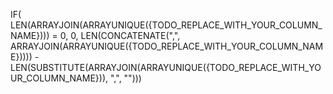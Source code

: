IF( LEN(ARRAYJOIN(ARRAYUNIQUE({TODO_REPLACE_WITH_YOUR_COLUMN_NAME}))) = 0, 0, LEN(CONCATENATE(",", ARRAYJOIN(ARRAYUNIQUE({TODO_REPLACE_WITH_YOUR_COLUMN_NAME})))) - LEN(SUBSTITUTE(ARRAYJOIN(ARRAYUNIQUE({TODO_REPLACE_WITH_YOUR_COLUMN_NAME})), ",", "")))
